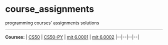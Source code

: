 # course_assignments
programming courses' assignments solutions<br>


---
**Courses:**
| [CS50](https://cs50.harvard.edu/x/2023/) | [CS50-PY](https://cs50.harvard.edu/python/2022/) | [mit 6.0001](https://ocw.mit.edu/courses/6-0001-introduction-to-computer-science-and-programming-in-python-fall-2016/) | [mit 6.0002](https://ocw.mit.edu/courses/6-0002-introduction-to-computational-thinking-and-data-science-fall-2016/)
|--|--|--|--|
